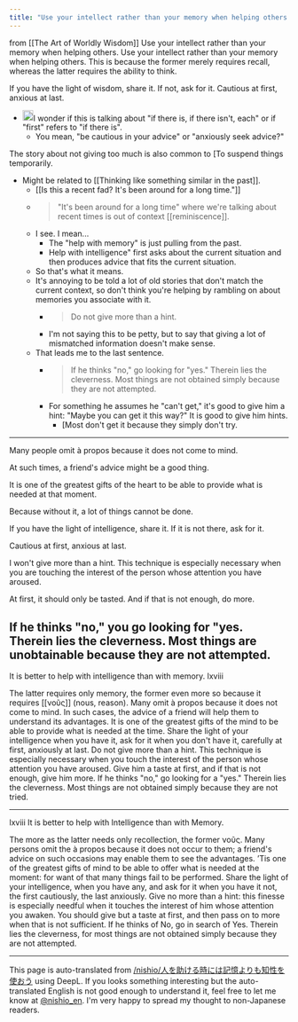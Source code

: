 ```yaml
---
title: "Use your intellect rather than your memory when helping others."
---
```


from [[The Art of Worldly Wisdom]]
Use your intellect rather than your memory when helping others.
Use your intellect rather than your memory when helping others. This is because the former merely requires recall, whereas the latter requires the ability to think.

If you have the light of wisdom, share it. If not, ask for it.
Cautious at first, anxious at last.
- <img src='https://scrapbox.io/api/pages/nishio-en/nishio/icon' alt='nishio.icon' height="19.5"/>I wonder if this is talking about "if there is, if there isn't, each" or if "first" refers to "if there is".
    - You mean, "be cautious in your advice" or "anxiously seek advice?"

The story about not giving too much is also common to [To suspend things temporarily.

- Might be related to [[Thinking like something similar in the past]].
    - [[Is this a recent fad? It's been around for a long time."]]
    - > "It's been around for a long time" where we're talking about recent times is out of context [[reminiscence]].
    - I see. I mean...
        - The "help with memory" is just pulling from the past.
        - Help with intelligence" first asks about the current situation and then produces advice that fits the current situation.
    - So that's what it means.
    - It's annoying to be told a lot of old stories that don't match the current context, so don't think you're helping by rambling on about memories you associate with it.
        - > Do not give more than a hint.
        - I'm not saying this to be petty, but to say that giving a lot of mismatched information doesn't make sense.
    - That leads me to the last sentence.
        - > If he thinks "no," go looking for "yes." Therein lies the cleverness. Most things are not obtained simply because they are not attempted.
        - For something he assumes he "can't get," it's good to give him a hint: "Maybe you can get it this way?" It is good to give him hints.
            - [Most don't get it because they simply don't try.
---
Many people omit à propos because it does not come to mind.

At such times, a friend's advice might be a good thing.

It is one of the greatest gifts of the heart to be able to provide what is needed at that moment.

Because without it, a lot of things cannot be done.

If you have the light of intelligence, share it.
If it is not there, ask for it.

Cautious at first, anxious at last.

I won't give more than a hint.
This technique is especially necessary when you are touching the interest of the person whose attention you have aroused.

At first, it should only be tasted.
And if that is not enough, do more.

If he thinks "no," you go looking for "yes.
Therein lies the cleverness.
Most things are unobtainable because they are not attempted.
---
It is better to help with intelligence than with memory.
lxviii

The latter requires only memory, the former even more so because it requires [[νοῦς]] (nous, reason). Many omit à propos because it does not come to mind. In such cases, the advice of a friend will help them to understand its advantages. It is one of the greatest gifts of the mind to be able to provide what is needed at the time. Share the light of your intelligence when you have it, ask for it when you don't have it, carefully at first, anxiously at last. Do not give more than a hint. This technique is especially necessary when you touch the interest of the person whose attention you have aroused. Give him a taste at first, and if that is not enough, give him more. If he thinks "no," go looking for a "yes." Therein lies the cleverness. Most things are not obtained simply because they are not tried.

---
lxviii It is better to help with Intelligence than with Memory.

The more as the latter needs only recollection, the former νοῦς. Many persons omit the à propos because it does not occur to them; a friend's advice on such occasions may enable them to see the advantages. ’Tis one of the greatest gifts of mind to be able to offer what is needed at the moment: for want of that many things fail to be performed. Share the light of your intelligence, when you have any, and ask for it when you have it not, the first cautiously, the last anxiously. Give no more than a hint: this finesse is especially needful when it touches the interest of him whose attention you awaken. You should give but a taste at first, and then pass on to more when that is not sufficient. If he thinks of No, go in search of Yes. Therein lies the cleverness, for most things are not obtained simply because they are not attempted.

---
This page is auto-translated from [/nishio/人を助ける時には記憶よりも知性を使おう](https://scrapbox.io/nishio/人を助ける時には記憶よりも知性を使おう) using DeepL. If you looks something interesting but the auto-translated English is not good enough to understand it, feel free to let me know at [@nishio_en](https://twitter.com/nishio_en). I'm very happy to spread my thought to non-Japanese readers.